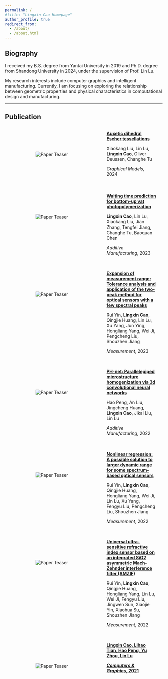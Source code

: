 ```yaml
---
permalink: /
#title: "Lingxin Cao Homepage"
author_profile: true
redirect_from: 
  - /about/
  - /about.html
---
```


<style>
.pub-container {
    display: flex;
    margin-bottom: 30px;
    align-items: flex-start;
    max-width: 3000px; /* 增加最大容器宽度 */
    margin-left: auto;
    margin-right: auto;
}
.pub-image {
    flex: 0 0 300px;
    margin-right: 25px;
    #background-color: #f5f5f5; /* 图片容器背景色 */
    height: 180px; /* 固定容器高度 */
    display: flex;
    align-items: center;
    justify-content: center;
    border-radius: 4px;
    overflow: hidden;
}
.pub-image img {
    max-width: 100%;
    max-height: 100%;
    object-fit: contain; /* 保持比例完整显示 */
    transition: transform 0.2s;
}
.pub-image img:hover {
    transform: scale(1.05);
}
/* .pub-content {
    flex: 1;
}
.pub-title {
    font-size: 1.2em;
    font-weight: bold;
    margin-bottom: 8px;
}
.pub-authors {
    color: #444;
    margin-bottom: 6px;
}
.pub-venue {
    color: #666;
    font-style: italic;
    margin-bottom: 8px;
} */
  
  .pub-content {
    flex: 1 1 2500px; /* 明确指定文字部分最小宽度 */
    min-width: 0;
    padding-right: 20px;
}
.pub-title {
    font-size: 1.4em;
    font-weight: bold;
    margin-bottom: 12px;
    color: #2c3e50;
    line-height: 1.4;
}
.pub-authors {
    color: #444;
    margin-bottom: 10px;
    font-size: 1.1em;
}
.pub-venue {
    color: #666;
    font-style: italic;
    margin-bottom: 15px;
    font-size: 1.05em;
}
.pub-links a {
    color: #2962ff;
    text-decoration: none;
    margin-right: 15px;
    font-size: 0.95em;
}
.pub-links a:hover {
    text-decoration: underline;
}
</style>

## Biography

I received my B.S. degree from Yantai University in 2019 and Ph.D. degree from Shandong University in 2024, under the supervision of Prof. Lin Lu. 

My research interests include computer graphics and intelligent manufacturing. Currently, I am focusing on exploring the relationship between geometric properties and physical characteristics in computational design and manufacturing.

---

## Publication

<div class="pub-container" style="display: flex; margin-bottom: 20px;">
<div class="pub-image">
    <img src="/Lingxin-Cao-Homepage/images/Auxetic.jpg" alt="Paper Teaser">
</div>
<div class="pub-content">
    <p class="title"><strong><a href="https://scholar.google.com/scholar?oi=bibs&cluster=15430907429012963555&btnI=1&hl=zh-CN">Auxetic dihedral Escher tessellations</a></strong></p>
    <p class="authors">Xiaokang Liu, Lin Lu, <strong>Lingxin Cao</strong>, Oliver Deussen, Changhe Tu</p>
    <p class="venue"><em>Graphical Models</em>, 2024</p>
</div>
</div>

<div class="pub-container" style="display: flex; margin-bottom: 20px;">
<div class="pub-image">
    <img src="/Lingxin-Cao-Homepage/images/Waiting.png" alt="Paper Teaser">
</div>
<div class="pub-content">
    <p class="title"><strong><a href="https://scholar.google.com/scholar?oi=bibs&cluster=11190084159199273027&btnI=1&hl=zh-CN">Waiting time prediction for bottom-up vat photopolymerization</a></strong></p>
    <p class="authors"><strong>Lingxin Cao</strong>, Lin Lu, Xiaokang Liu, Jian Zhang, Tengfei Jiang, Changhe Tu, Baoquan Chen</p>
    <p class="venue"><em>Additive Manufacturing</em>, 2023</p>
</div>
</div>


<div class="pub-container" style="display: flex; margin-bottom: 20px;">
<div class="pub-image">
    <img src="/Lingxin-Cao-Homepage/images/Expansion.jpg" alt="Paper Teaser">
</div>
<div class="pub-content">
    <p class="title"><strong><a href="https://scholar.google.com/scholar?oi=bibs&cluster=10833751574011800589&btnI=1&hl=zh-CN">Expansion of measurement range: Tolerance analysis and application of the two-peak method for optical sensors with a few spectral peaks</a></strong></p>
    <p class="authors">Rui Yin, <strong>Lingxin Cao</strong>, Qingjie Huang, Lin Lu, Xu Yang, Jun Ying, Hongliang Yang, Wei Ji, Pengcheng Liu, Shouzhen Jiang</p>
    <p class="venue"><em>Measurement</em>, 2023</p>
</div>
</div>


<div class="pub-container" style="display: flex; margin-bottom: 20px;">
<div class="pub-image">
    <img src="/Lingxin-Cao-Homepage/images/PH-net.png" alt="Paper Teaser">
</div>
<div class="pub-content">
    <p class="title"><strong><a href="https://scholar.google.com/scholar?oi=bibs&cluster=2041745201698865714&btnI=1&hl=zh-CN">PH-net: Parallelepiped microstructure homogenization via 3d convolutional neural networks</a></strong></p>
    <p class="authors">Hao Peng, An Liu, Jingcheng Huang, <strong>Lingxin Cao</strong>, Jikai Liu, Lin Lu</p>
    <p class="venue"><em>Additive Manufacturing</em>, 2022</p>
</div>
</div>

<div class="pub-container" style="display: flex; margin-bottom: 20px;">
<div class="pub-image">
    <img src="/Lingxin-Cao-Homepage/images/Nonlinear.jpg" alt="Paper Teaser">
</div>
<div class="pub-content">
    <p class="title"><strong><a href="https://scholar.google.com/scholar?oi=bibs&cluster=6679558286962270003&btnI=1&hl=zh-CN">Nonlinear regression: A possible solution to larger dynamic range for some spectrum-based optical sensors</a></strong></p>
    <p class="authors">Rui Yin, <strong>Lingxin Cao</strong>, Qingjie Huang, Hongliang Yang, Wei Ji, Lin Lu, Xu Yang, Fengyu Liu, Pengcheng Liu, Shouzhen Jiang</p>
    <p class="venue"><em>Measurement</em>, 2022</p>
</div>
</div>

<div class="pub-container" style="display: flex; margin-bottom: 20px;">
<div class="pub-image">
    <img src="/Lingxin-Cao-Homepage/images/Universal.jpg" alt="Paper Teaser">
</div>
<div class="pub-content">
    <p class="title"><strong><a href="https://scholar.google.com/scholar?oi=bibs&cluster=15896634829461340037&btnI=1&hl=zh-CN">Universal ultra-sensitive refractive index sensor based on an integrated SiO2 asymmetric Mach-Zehnder interference filter (AMZIF)</a></strong></p>
    <p class="authors">Rui Yin, <strong>Lingxin Cao</strong>, Qingjie Huang, Hongliang Yang, Lin Lu, Wei Ji, Fengyu Liu, Jingwen Sun, Xiaojie Yin, Xiaohua Su, Shouzhen Jiang</p>
    <p class="venue"><em>Measurement</em>, 2022</p>
</div>
</div>

<div class="pub-container" style="display: flex; margin-bottom: 20px;">
<div class="pub-image">
    <img src="/Lingxin-Cao-Homepage/images/Constrained.png" alt="Paper Teaser">
</div>
<div class="pub-content">
    <p class="title"><strong><a href="https://scholar.google.com/scholar?oi=bibs&cluster=1305750610420818067&btnI=1&hl=zh-CN>Constrained stacking in DLP 3D printing</a></strong></p>
    <p class="authors"><strong>Lingxin Cao</strong>, Lihao Tian, Hao Peng, Yu Zhou, Lin Lu</p>
    <p class="venue"><em>Computers & Graphics</em>, 2021</p>
</div>
</div>



